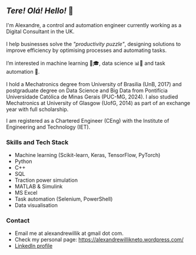 

## _Tere! Olá! Hello!_ 👋

I'm Alexandre, a control and automation engineer currently working as a Digital Consultant in the UK. 
<br/><br/>
I help businesses solve the _"productivity puzzle"_, designing solutions to improve efficiency by optimising processes and automating tasks.
<br/><br/>
I’m interested in machine learning 🤖🎓, data science 📊🔬 and task automation 🤖.
<br/><br/>
I hold a Mechatronics degree from University of Brasilia (UnB, 2017) and postgraduate degree on Data Science and Big Data from Pontifícia Universidade Católica de Minas Gerais (PUC-MG, 2024). I also studied Mechatronics at University of Glasgow (UofG, 2014) as part of an exchange year with full scholarship.

I am registered as a Chartered Engineer (CEng) with the Institute of Engineering and Technology (IET).

### Skills and Tech Stack

- Machine learning (Scikit-learn, Keras, TensorFlow, PyTorch)
- Python
- C++
- SQL
- Traction power simulation
- MATLAB & Simulink
- MS Excel
- Task automation (Selenium, PowerShell)
- Data visualisation

### Contact

- Email me at alexandrewillik at gmail dot com.
- Check my personal page: https://alexandrewillikneto.wordpress.com/
- [LinkedIn profile](https://www.linkedin.com/in/alexandre-willik-neto-411633122/)

